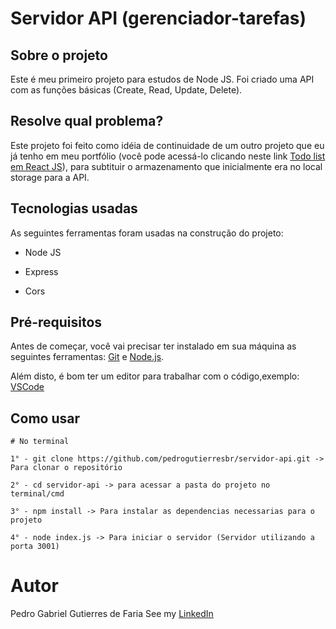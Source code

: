 # Servidor API (gerenciador-tarefas)

## Sobre o projeto

Este é meu primeiro projeto para estudos de Node JS. Foi criado uma API com as funções básicas (Create, Read, Update, Delete).

## Resolve qual problema?

Este projeto foi feito como idéia de continuidade de um outro projeto que eu já tenho em meu portfólio (você pode acessá-lo clicando neste link [Todo list em React JS](https://github.com/pedrogutierresbr/todo-list-reactjs)), para subtituir o armazenamento que inicialmente era no local storage para a API.

## Tecnologias usadas

As seguintes ferramentas foram usadas na construção do projeto:

-   Node JS

-   Express

-   Cors

## Pré-requisitos

Antes de começar, você vai precisar ter instalado em sua máquina as seguintes ferramentas: [Git](https://git-scm.com/) e [Node.js](https://nodejs.org/en/).

Além disto, é bom ter um editor para trabalhar com o código,exemplo: [VSCode](https://code.visualstudio.com/)

## Como usar

```
# No terminal

1° - git clone https://github.com/pedrogutierresbr/servidor-api.git -> Para clonar o repositório

2° - cd servidor-api -> para acessar a pasta do projeto no terminal/cmd

3° - npm install -> Para instalar as dependencias necessarias para o projeto

4° - node index.js -> Para iniciar o servidor (Servidor utilizando a porta 3001)
```

# Autor

Pedro Gabriel Gutierres de Faria
See my [LinkedIn](https://www.linkedin.com/in/pedro-gutierres/)

